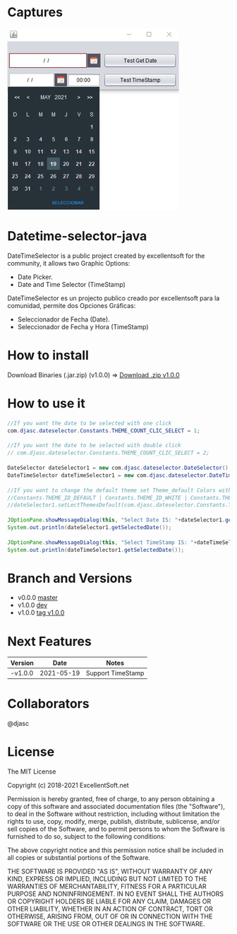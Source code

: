 # Captures
  ![Capture 1](https://github.com/excellentsoft-org/datetime-selector-java/blob/master/blob/capture1.jpg?raw=true)


# Datetime-selector-java
DateTimeSelector is a public project created by excellentsoft for the community, it allows two Graphic Options: 
- Date Picker. 
- Date and Time Selector (TimeStamp)

DateTimeSelector es un projecto publico creado por excellentsoft para la comunidad, permite dos Opciones Gráficas: 
- Seleccionador de Fecha (Date).
- Seleccionador de Fecha y Hora (TimeStamp)


# How to install
  
  Download Binaries (.jar.zip) (v1.0.0) => [Download .zip v1.0.0](https://github.com/excellentsoft-org/datetime-selector-java/blob/master/dist/org.excellentsoft.dateselector.zip?raw=true)

# How to use it

 ```Java
 //If you want the date to be selected with one click 
 com.djasc.dateselector.Constants.THEME_COUNT_CLIC_SELECT = 1;
 
 //If you want the date to be selected with double click 
 // com.djasc.dateselector.Constants.THEME_COUNT_CLIC_SELECT = 2;
 
 DateSelector dateSelector1 = new com.djasc.dateselector.DateSelector();
 DateTimeSelector dateTimeSelector1 = new com.djasc.dateselector.DateTimeSelector();
 
 //If you want to change the default theme set Theme_default Colors with A constant
 //Constants.THEME_ID_DEFAULT | Constants.THEME_ID_WHITE | Constants.THEME_ID_RED | Constants.THEME_ID_BLUE
 //dateSelector1.setLectThemesDefault(com.djasc.dateselector.Constants.THEME_NAME)
 
 JOptionPane.showMessageDialog(this, "Select Date IS: "+dateSelector1.getSelectDate());
 System.out.println(dateSelector1.getSelectedDate());
 
 JOptionPane.showMessageDialog(this, "Select TimeStamp IS: "+dateTimeSelector1.getSelectDate());
 System.out.println(dateTimeSelector1.getSelectedDate());
 
```

# Branch and Versions
  - v0.0.0 [master](https://github.com/excellentsoft-org/datetime-selector-java/blob/master)
  - v1.0.0 [dev](https://github.com/excellentsoft-org/datetime-selector-java/blob/dev)
  - v1.0.0 [tag v1.0.0](https://github.com/excellentsoft-org/datetime-selector-java/blob/v1.0.0)

# Next Features 
Version |    Date    | Notes
------- | ---------- | -------
-v1.0.0 | 2021-05-19 | Support TimeStamp

# Collaborators
 @djasc
 
# License

 The MIT License
 
 Copyright (c) 2018-2021 ExcellentSoft.net
 
  Permission is hereby granted, free of charge, to any person obtaining a copy
  of this software and associated documentation files (the "Software"), to deal
  in the Software without restriction, including without limitation the rights
  to use, copy, modify, merge, publish, distribute, sublicense, and/or sell
  copies of the Software, and to permit persons to whom the Software is
  furnished to do so, subject to the following conditions:
 
  The above copyright notice and this permission notice shall be included in
  all copies or substantial portions of the Software.
 
  THE SOFTWARE IS PROVIDED "AS IS", WITHOUT WARRANTY OF ANY KIND, EXPRESS OR
 IMPLIED, INCLUDING BUT NOT LIMITED TO THE WARRANTIES OF MERCHANTABILITY,
  FITNESS FOR A PARTICULAR PURPOSE AND NONINFRINGEMENT. IN NO EVENT SHALL THE
  AUTHORS OR COPYRIGHT HOLDERS BE LIABLE FOR ANY CLAIM, DAMAGES OR OTHER
  LIABILITY, WHETHER IN AN ACTION OF CONTRACT, TORT OR OTHERWISE, ARISING FROM,
  OUT OF OR IN CONNECTION WITH THE SOFTWARE OR THE USE OR OTHER DEALINGS IN
 THE SOFTWARE.


 

